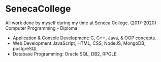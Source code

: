 # SenecaCollege
All work done by myself during my time at Seneca College. (2017-2020)
Computer Programming - Diploma
- Application & Console Development: C, C++, Java, & OOP concepts.
- Web Development JavaScript, HTML, CSS, NodeJS, MongoDB, postgreSQL
- Database Programming: Oracle SQL, DB2, RPGLE
